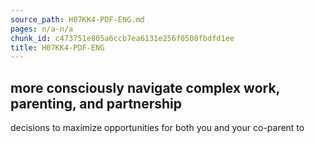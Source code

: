 ```yaml
---
source_path: H07KK4-PDF-ENG.md
pages: n/a-n/a
chunk_id: c473751e805a6ccb7ea6131e256f0508fbdfd1ee
title: H07KK4-PDF-ENG
---
```

## more consciously navigate complex work, parenting, and partnership

decisions to maximize opportunities for both you and your co-parent to
